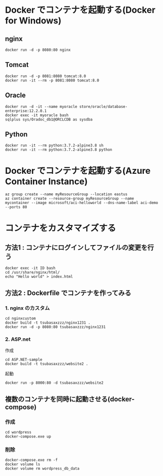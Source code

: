 # Docker でコンテナを起動する(Docker for Windows)
## nginx
```
docker run -d -p 8080:80 nginx
```

## Tomcat
```
docker run -d -p 8081:8080 tomcat:8.0
docker run -it --rm -p 8081:8080 tomcat:8.0
```

## Oracle

```
docker run -d -it --name myoracle store/oracle/database-enterprise:12.2.0.1
docker exec -it myoracle bash
sqlplus sys/Oradoc_db1@ORCLCDB as sysdba
```

## Python
```
docker run -it --rm python:3.7.2-alpine3.8 sh
docker run -it --rm python:3.7.2-alpine3.8 python
```

# Docker でコンテナを起動する(Azure Container Instance)
```
az group create --name myResourceGroup --location eastus 
az container create --resource-group myResourceGroup --name mycontainer --image microsoft/aci-helloworld --dns-name-label aci-demo --ports 80
```

# コンテナをカスタマイズする
## 方法1 : コンテナにログインしてファイルの変更を行う
```
docker exec -it ID bash
cd /usr/share/nginx/html/
echo "Hello world" > index.html
```

## 方法2 : Dockerfile でコンテナを作ってみる
### 1. nginx のカスタム
```
cd nginxcustom
docker build -t tsubasaxzzz/nginx1231 .
docker run -d -p 8080:80 tsubasaxzzz/nginx1231
```

### 2. ASP.net
作成
```
cd ASP.NET-sample
docker build -t tsubasaxzzz/website2 .
```

起動
```
docker run -p 8000:80 -d tsubasaxzzz/website2
```

## 複数のコンテナを同時に起動させる(docker-compose)
### 作成
```
cd wordpress
docker-compose.exe up
```
### 削除
```
docker-compose.exe rm -f
docker volume ls
docker volume rm wordpress_db_data
```
